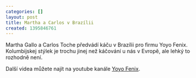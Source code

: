 ```yaml
---
categories: []
layout: post
title: Martha a Carlos v Brazílii
created: 1395846761
---
```

<p>Martha Gallo a Carlos Toche předvádí káču v Brazílii pro firmu Yoyo Fenix. Kolumbijskej stýlek je trochu jinej než káčování u nás v Evropě, ale lehký to rozhodně není.</p>

<p><div class="youtube-player" data-id="FE-vvwbwLk8"></div></p>

<p>Další videa můžete najít na youtube kanále <a href="https://www.youtube.com/user/ioiofenix/search?query=piao">Yoyo Fenix</a>.</p>

<p>&nbsp;</p>

